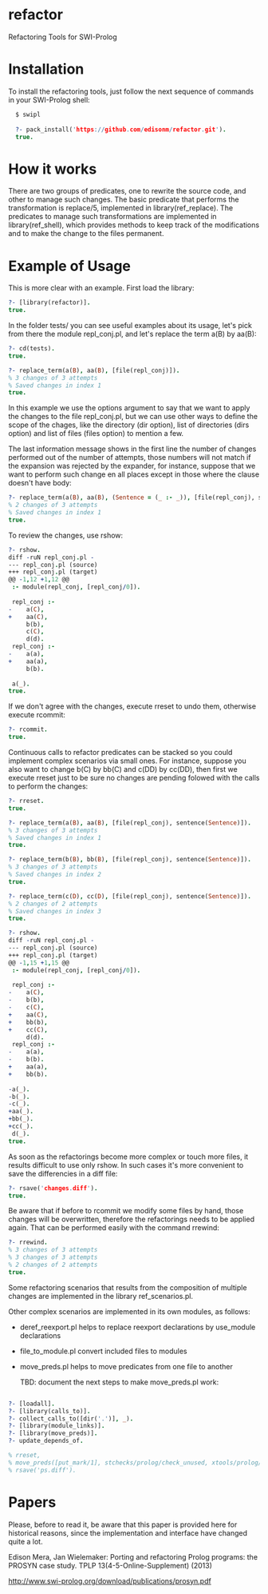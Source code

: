 refactor
========

Refactoring Tools for SWI-Prolog

Installation
============

To install the refactoring tools, just follow the next sequence of commands
in your SWI-Prolog shell:

```prolog
  $ swipl
  
  ?- pack_install('https://github.com/edisonm/refactor.git').
  true.
```

How it works
============

There are two groups of predicates, one to rewrite the source code, and other to
manage such changes.  The basic predicate that performs the transformation is
replace/5, implemented in library(ref_replace).  The predicates to manage such
transformations are implemented in library(ref_shell), which provides methods to
keep track of the modifications and to make the change to the files permanent.

Example of Usage
================

This is more clear with an example.  First load the library:

```prolog
?- [library(refactor)].
true.
```

In the folder tests/ you can see useful examples about its usage, let's pick from
there the module repl_conj.pl, and let's replace the term a(B) by aa(B):

```prolog
?- cd(tests).
true.

?- replace_term(a(B), aa(B), [file(repl_conj)]).
% 3 changes of 3 attempts
% Saved changes in index 1
true.
```

In this example we use the options argument to say that we want to apply the
changes to the file repl_conj.pl, but we can use other ways to define the scope
of the chages, like the directory (dir option), list of directories (dirs
option) and list of files (files option) to mention a few.

The last information message shows in the first line the number of changes
performed out of the number of attempts, those numbers will not match if the
expansion was rejected by the expander, for instance, suppose that we want to
perform such change en all places except in those where the clause doesn't have
body:

```prolog
?- replace_term(a(B), aa(B), (Sentence = (_ :- _)), [file(repl_conj), sentence(Sentence)]).
% 2 changes of 3 attempts
% Saved changes in index 1
true.
```

To review the changes, use rshow:


```prolog
?- rshow.
diff -ruN repl_conj.pl -
--- repl_conj.pl (source)
+++ repl_conj.pl (target)
@@ -1,12 +1,12 @@
 :- module(repl_conj, [repl_conj/0]).
 
 repl_conj :-
-    a(C),
+    aa(C),
     b(b),
     c(C),
     d(d).
 repl_conj :-
-    a(a),
+    aa(a),
     b(b).
 
 a(_).
true.

```

If we don't agree with the changes, execute rreset to undo them, otherwise execute rcommit:

```prolog
?- rcommit.
true.

```

Continuous calls to refactor predicates can be stacked so you could implement
complex scenarios via small ones.  For instance, suppose you also want to change
b(C) by bb(C) and c(DD) by cc(DD), then first we execute rreset just to be sure no
changes are pending folowed with the calls to perform the changes:

```prolog
?- rreset.
true.

?- replace_term(a(B), aa(B), [file(repl_conj), sentence(Sentence)]).
% 3 changes of 3 attempts
% Saved changes in index 1
true.

?- replace_term(b(B), bb(B), [file(repl_conj), sentence(Sentence)]).
% 3 changes of 3 attempts
% Saved changes in index 2
true.

?- replace_term(c(D), cc(D), [file(repl_conj), sentence(Sentence)]).
% 2 changes of 2 attempts
% Saved changes in index 3
true.

?- rshow.
diff -ruN repl_conj.pl -
--- repl_conj.pl (source)
+++ repl_conj.pl (target)
@@ -1,15 +1,15 @@
 :- module(repl_conj, [repl_conj/0]).
 
 repl_conj :-
-    a(C),
-    b(b),
-    c(C),
+    aa(C),
+    bb(b),
+    cc(C),
     d(d).
 repl_conj :-
-    a(a),
-    b(b).
+    aa(a),
+    bb(b).
 
-a(_).
-b(_).
-c(_).
+aa(_).
+bb(_).
+cc(_).
 d(_).
true.

```

As soon as the refactorings become more complex or touch more files, it results
difficult to use only rshow.  In such cases it's more convenient to save the
differencies in a diff file:

```prolog
?- rsave('changes.diff').
true.

```

Be aware that if before to rcommit we modify some files by hand, those changes
will be overwritten, therefore the refactorings needs to be applied again.  That
can be performed easily with the command rrewind:

```prolog
?- rrewind.
% 3 changes of 3 attempts
% 3 changes of 3 attempts
% 2 changes of 2 attempts
true.

```

Some refactoring scenarios that results from the composition of multiple changes
are implemented in the library ref_scenarios.pl.

Other complex scenarios are implemented in its own modules, as follows:

- deref_reexport.pl helps to replace reexport declarations by use_module declarations

- file_to_module.pl convert included files to modules

- move_preds.pl helps to move predicates from one file to another

  TBD: document the next steps to make move_preds.pl work:

```prolog

?- [loadall].
?- [library(calls_to)].
?- collect_calls_to([dir('.')], _).
?- [library(module_links)].
?- [library(move_preds)].
?- update_depends_of.

% rreset,
% move_preds([put_mark/1], stchecks/prolog/check_unused, xtools/prolog/mark_preds, []),
% rsave('ps.diff').

```

Papers
======

Please, before to read it, be aware that this paper is provided here for
historical reasons, since the implementation and interface have changed quite a
lot.

Edison Mera, Jan Wielemaker: Porting and refactoring Prolog programs:
the PROSYN case study. TPLP 13(4-5-Online-Supplement) (2013)

http://www.swi-prolog.org/download/publications/prosyn.pdf
